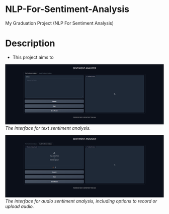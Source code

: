 # NLP-For-Sentiment-Analysis
My Graduation Project (NLP For Sentiment Analysis)


# Description

- This project aims to 

![Text Sentiment Analysis Interface](https://github.com/AhmedAbozaid94/NLP-For-Sentiment-Analysis/blob/main/User%20Interface/Screenshot%202024-05-01%20232714.png)
*The interface for text sentiment analysis.*

![Audio Sentiment Analysis Interface](https://github.com/AhmedAbozaid94/NLP-For-Sentiment-Analysis/blob/main/User%20Interface/Screenshot%202024-05-01%20232730.png)
*The interface for audio sentiment analysis, including options to record or upload audio.*
